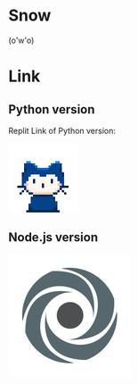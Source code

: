 # Snow

(o'w'o)


# Link

## Python version

Replit Link of Python version:

[![](https://github.com/CuteQQQ/Snow/blob/main/mona-whisper.gif?raw=true)](https://replit.com/@CuteQQQ/Snow(python)?v=1)

## Node.js version

[![](https://github.com/CuteQQQ/Snow/blob/main/replit_icon.png?raw=true)](https://replit.com/@CuteQQQ/Snow(node.js)?v=1)
